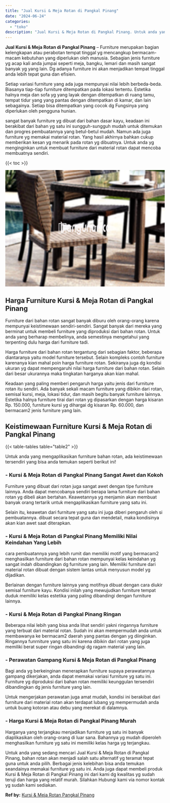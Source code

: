```yaml
---
title: "Jual Kursi & Meja Rotan di Pangkal Pinang"
date: "2024-06-24"
categories: 
  - "toko"
description: "Jual Kursi & Meja Rotan di Pangkal Pinang. Untuk anda yang sedang mencari Jual Kursi & Meja Rotan di Pangkal Pinang, bahan rotan akan menjadi salah satu alte..."
---
```


**Jual Kursi & Meja Rotan di Pangkal Pinang** – Furniture merupakan bagian kelengkapan atau perabotan tempat tinggal yg mencangkup bermacam-macam kebutuhan yang diperlukan oleh manusia. Sebagian jenis furniture yg acap kali anda jumpai seperti meja, bangku, lemari dan masih sangat banyak yg yang lain. Dg adanya furniture ini akan menjadikan tempat tinggal anda lebih tepat guna dan efisien.

Setiap variasi furniture yang ada juga mempunyai nilai lebih berbeda-beda. Biasanya tiap-tiap furniture ditempatkan pada lokasi tertentu. Estetika halnya meja dan sofa yg yang layak dengan ditempatkan di ruang tamu, tempat tidur yang yang pantas dengan ditempatkan di kamar, dan lain sebagainya. Setiap bisa ditempatkan yang cocok dg Fungsinya yang diperlukan oleh pengguna hunian.

sangat banyak furniture yg dibuat dari bahan dasar kayu, keadaan ini berakibat dari bahan yg satu ini sungguh-sungguh mudah untuk ditemukan dan progres pembuatannya yang betul-betul mudah. Namun ada juga furniture yg memakai material rotan. Yang hasil akhirnya bahkan cukup memberikan kesan yg menarik pada rotan yg dibuatnya. Untuk anda yg menginginkan untuk membuat furniture dari material rotan dapat mencoba membuatnya sendiri.

{{< toc >}}

![Jual Kursi & Meja Rotan di Pangkal Pinang](/images/kursi-meja-rotan-murah12.png)

## Harga Furniture Kursi & Meja Rotan di Pangkal Pinang

Furniture dari bahan rotan sangat banyak diburu oleh orang-orang karena mempunyai keistimewaan sendiri-sendiri. Sangat banyak dari mereka yang berminat untuk membeli furniture yang diproduksi dari bahan rotan. Untuk anda yang berharap membelinya, anda semestinya mengetahui yang terpenting dulu harga dari furniture tadi.

Harga furniture dari bahan rotan tergantung dari sebagian faktor, beberapa diantaranya yaitu model furniture tersebut. Selain kompleks contoh furniture karenanya kian mahal poin harga furniture rotan. Sekiranya juga dg kondisi ukuran yg dapat mempengaruhi nilai harga furniture dari bahan rotan. Selain dari besar ukurannya maka tingkatan harganya akan kian mahal.

Keadaan yang paling memberi pengaruh harga yaitu jenis dari furniture rotan itu sendiri. Ada banyak sekali macam furniture yang dibikin dari rotan, semisal kursi, meja, lokasi tidur, dan masih begitu banyak furniture lainnya. Estetika halnya furniture tirai dari rotan yg dipasarkan dengan harga kisaran Rp. 150.000, furniture kursi yg dihargai dg kisaran Rp. 60.000, dan bermacam2 jenis furniture yang lain.

## Keistimewaan Furniture Kursi & Meja Rotan di Pangkal Pinang

{{< table-tables table="table2" >}}

Untuk anda yang mengaplikasikan furniture bahan rotan, ada keistimewaan tersendiri yang bisa anda temukan seperti berikut ini!

### \- Kursi & Meja Rotan di Pangkal Pinang Sangat Awet dan Kokoh

Furniture yang dibuat dari rotan juga sangat awet dengan tipe furniture lainnya. Anda dapat mencobanya sendiri berapa lama furniture dari bahan rotan yg dibeli akan bertahan. Keawetannya yg menjamin akan membuat banyak orang tertarik untuk mengaplikasikan furniture yang satu ini.

Selain itu, keawetan dari furniture yang satu ini juga diberi pengaruh oleh si pembuatannya. dibuat secara tepat guna dan mendetail, maka kondisinya akan kian awet saat diterapkan.

### \- Kursi & Meja Rotan di Pangkal Pinang Memiliki Nilai Keindahan Yang Lebih

cara pembuatannya yang lebih rumit dan memiliki motif yang bermacam2 menghasilkan furniture dari bahan rotan mempunyai kelas keindahan yg sangat indah dibandingkan dg furniture yang lain. Memiliki furniture dari material rotan dibuat dengan sistem lantas untuk menyusun model yg dijadikan.

Berlainan dengan furniture lainnya yang motifnya dibuat dengan cara diukir semisal furniture kayu. Kondisi inilah yang mewujudkan furniture tempat duduk memiliki kelas estetika yang paling dibandingi dengan furniture lainnya.

### \- Kursi & Meja Rotan di Pangkal Pinang Ringan

Beberapa nilai lebih yang bisa anda lihat sendiri yakni ringannya furniture yang terbuat dari material rotan. Sudah ini akan mempermudah anda untuk membawanya ke bermacam2 daerah yang pantas dengan yg diinginkan. Ringannya funrniture yang satu ini karena dibikin dari rotan yang juga memiliki berat super ringan dibandingi dg ragam material yang lain.

### \- Perawatan Gampang Kursi & Meja Rotan di Pangkal Pinang

Bagi anda yg berkeinginan menerapkan furniture supaya perawatannya gampang dikerjakan, anda dapat memakai variasi furniture yg satu ini. Furniture yg diproduksi dari bahan rotan memiliki keunggulan tersendiri dibandingkan dg jenis furniture yang lain.

Untuk mengerjakan perawatan juga amat mudah, kondisi ini berakibat dari furniture dari material rotan akan terdapat lubang yg mempermudah anda untuk buang kotoran atau debu yang merekat di dalamnya.

### \- Harga Kursi & Meja Rotan di Pangkal Pinang Murah

Harganya yang terjangkau menjadikan furniture yg satu ini banyak diaplikasikan oleh orang-orang di luar sana. Bahannya yg mudah diperoleh menghasilkan furniture yg satu ini memiliki kelas harga yg terjangkau.

Untuk anda yang sedang mencari Jual Kursi & Meja Rotan di Pangkal Pinang, bahan rotan akan menjadi salah satu alternatif yg teramat tepat guna untuk anda pilih. Berbagai jenis kelebihan bisa anda temukan seandainya memakai furniture yg satu ini. Anda juga dapat membeli produk Kursi & Meja Rotan di Pangkal Pinang ini dari kami dg kwalitas yg sudah teruji dan harga yang relatif murah. Silahkan Hubungi kami via nomor kontak yg sudah kami sediakan.

**Ref by:** [Kursi & Meja Rotan Pangkal Pinang](https://id.wikipedia.org/wiki/Kursi)
